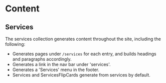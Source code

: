 # Content 

## Services

The services collection generates content throughout the site, including the following:
- Generates pages under `/services` for each entry, and builds headings and paragraphs accordingly.
- Generates a link in the nav bar under 'services'.
- Generates a 'Services' menu in the footer.
- Services and ServicesFlipCards generate from services by default.